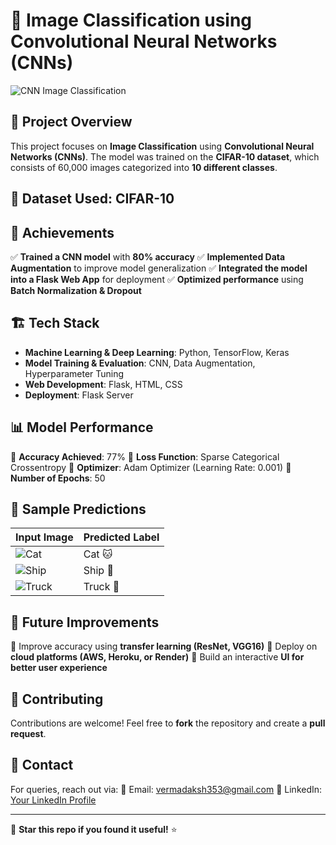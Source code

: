 # 🚀 Image Classification using Convolutional Neural Networks (CNNs)

![CNN Image Classification](https://miro.medium.com/max/1400/1*a6z1fn9G6YAFIlgkDJckKA.png)

## 📌 Project Overview
This project focuses on **Image Classification** using **Convolutional Neural Networks (CNNs)**. The model was trained on the **CIFAR-10 dataset**, which consists of 60,000 images categorized into **10 different classes**.

## 📂 Dataset Used: **CIFAR-10**

## 🎯 Achievements
✅ **Trained a CNN model** with **80% accuracy**
✅ **Implemented Data Augmentation** to improve model generalization
✅ **Integrated the model into a Flask Web App** for deployment
✅ **Optimized performance** using **Batch Normalization & Dropout**

## 🏗️ Tech Stack
- **Machine Learning & Deep Learning**: Python, TensorFlow, Keras
- **Model Training & Evaluation**: CNN, Data Augmentation, Hyperparameter Tuning
- **Web Development**: Flask, HTML, CSS
- **Deployment**: Flask Server

## 📊 Model Performance
📌 **Accuracy Achieved**: 77%
📌 **Loss Function**: Sparse Categorical Crossentropy
📌 **Optimizer**: Adam Optimizer (Learning Rate: 0.001)
📌 **Number of Epochs**: 50

## 📸 Sample Predictions
| Input Image | Predicted Label |
|------------|---------------|
| ![Cat](https://upload.wikimedia.org/wikipedia/commons/3/3a/Cat03.jpg) | Cat 🐱 |
| ![Ship](https://upload.wikimedia.org/wikipedia/commons/thumb/4/4d/A_ship_at_sea.jpg/800px-A_ship_at_sea.jpg) | Ship 🚢 |
| ![Truck](https://upload.wikimedia.org/wikipedia/commons/thumb/3/3e/Toy_truck.jpg/800px-Toy_truck.jpg) | Truck 🚚 |

## 📜 Future Improvements
🔹 Improve accuracy using **transfer learning (ResNet, VGG16)**
🔹 Deploy on **cloud platforms (AWS, Heroku, or Render)**
🔹 Build an interactive **UI for better user experience**

## 🤝 Contributing
Contributions are welcome! Feel free to **fork** the repository and create a **pull request**.

## 📩 Contact
For queries, reach out via:
📧 Email: vermadaksh353@gmail.com
🔗 LinkedIn: [Your LinkedIn Profile](https://www.linkedin.com/in/daksh-verma-210189248)

---
🚀 **Star this repo if you found it useful!** ⭐
